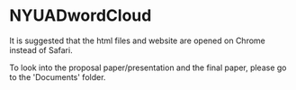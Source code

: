 # NYUADwordCloud

It is suggested that the html files and website are opened on Chrome instead of Safari.

To look into the proposal paper/presentation and the final paper, please go to the 'Documents' folder. 
